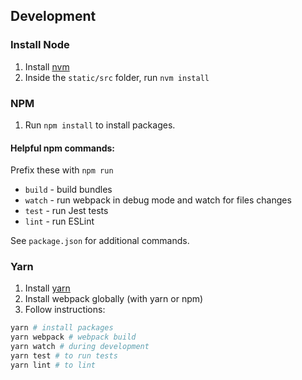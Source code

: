 ## Development

### Install Node
1. Install [nvm](https://github.com/nvm-sh/nvm)
2. Inside the `static/src` folder, run `nvm install`

### NPM
1. Run `npm install` to install packages.

#### Helpful npm commands:
Prefix these with `npm run`

* `build` - build bundles
* `watch` - run webpack in debug mode and watch for files changes
* `test` - run Jest tests
* `lint` - run ESLint

See `package.json` for additional commands.

### Yarn
1. Install [yarn](https://yarnpkg.com/lang/en/docs/install)
2. Install webpack globally (with yarn or npm)
3. Follow instructions:
```sh
yarn # install packages
yarn webpack # webpack build
yarn watch # during development
yarn test # to run tests
yarn lint # to lint
```
